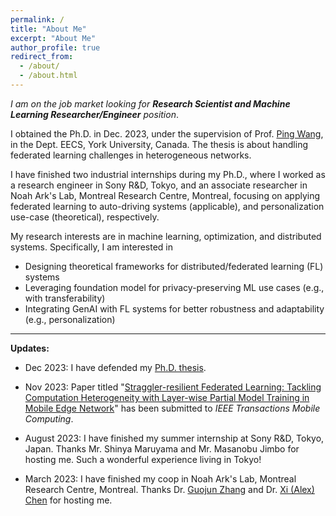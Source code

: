 ```yaml
---
permalink: /
title: "About Me"
excerpt: "About Me"
author_profile: true
redirect_from: 
  - /about/
  - /about.html
---
```


_I am on the job market looking for **Research Scientist and Machine Learning Researcher/Engineer** position_.

I obtained the Ph.D. in Dec. 2023, under the supervision of Prof. [Ping Wang](https://scholar.google.com/citations?user=3sIHxrcAAAAJ&hl=en), in the Dept. EECS, York University, Canada. The thesis is about handling federated learning challenges in heterogeneous networks.

I have finished two industrial internships during my Ph.D., where I worked as a research engineer in Sony R&D, Tokyo, and an associate researcher in Noah Ark's Lab, Montreal Research Centre, Montreal, focusing on applying federated learning to auto-driving systems (applicable), and personalization use-case (theoretical), respectively.

My research interests are in machine learning, optimization, and distributed systems. Specifically, I am interested in 
* Designing theoretical frameworks for distributed/federated learning (FL) systems
* Leveraging foundation model for privacy-preserving ML use cases (e.g., with transferability)
* Integrating GenAI with FL systems for better robustness and adaptability (e.g., personalization)

  

<!--  I obtained M.A.Sc degree in Electrical Engineering from Communication University of China, Beijing, where I focused on physical layer problems of wireless communication. -->

 <!-- I am a big sport fan and a tireless traveller. -->


* * *
**Updates:** 

*   Dec 2023: I have defended my [Ph.D. thesis](../files/Thesis_Hongda_Wu.pdf). 
   
*   Nov 2023: Paper titled "[Straggler-resilient Federated Learning: Tackling Computation Heterogeneity with Layer-wise Partial Model Training in Mobile Edge Network](https://arxiv.org/abs/2311.10002)" has been submitted to _IEEE Transactions Mobile Computing_.
  
*   August 2023: I have finished my summer internship at Sony R&D, Tokyo, Japan. Thanks Mr. Shinya Maruyama and Mr. Masanobu Jimbo for hosting me. Such a wonderful experience living in Tokyo!

*   March 2023: I have finished my coop in Noah Ark's Lab, Montreal Research Centre, Montreal. Thanks Dr. [Guojun Zhang](https://gordon-guojun-zhang.github.io/) and Dr. [Xi (Alex) Chen](https://sites.google.com/site/xichenmcgill/home) for hosting me.

  
 <!-- *   August 2022: Paper titled "[A Deep Reinforcement Learning-Based Caching Strategy for IoT Networks with Transient Data](../files/WuTVT.pdf)" has been accepted to _IEEE Transactions on Vehicular Technology_. -->

 <!-- *   April 2022: I have received the Best Paper Awards from IEEE WCNC 2022! See the [certificate](../files/wcnc_bp.jpeg).--> 

 <!-- *   March 2022: Our paper titled "[An Ultra-Reliable Low-Latency Non-Binary Polar Coded SCMA Scheme](../files/LiTVT.pdf)" has been accepted to _IEEE Transactions on Vehicular Technology_ (joint work with my M.A.Sc. supervisor).  -->
  
<!-- *   Jan 2022: Paper titled "[Node Selection Toward Faster Convergence for Federated Learning on Non-IID Data](../files/WuTNSE.pdf)" has been accepted to _IEEE Transactions on Network Science and Engineering_.  -->

<!-- *   Dec 2021: Paper titled "[Probabilistic Node Selection for Federated Learning with Heterogeneous Data in Mobile Edge](../files/WuWCNC.pdf)" has been accepted to _WCNC_ 2022. Hope to meet scholars in Austin!-->

<!-- *   May 2021: Paper titled "[Fast-Convergent Federated Learning with Adaptive Weighting](../files/WuTCCN.pdf)" has been accepted to _IEEE Transactions on Cognitive Communications and Networking_.  -->

<!-- *   Jan. 2021: Paper titled "[Fast-Convergent Federated Learning with Adaptive Weighting](../files/WuICC.pdf)" has been accepted to _ICC_ 2021-->
<!-- (https://icc2021.ieee-icc.org/). -->

<!-- # Recent News
{% include base_path %}
{% assign news = site.news | reverse %}
{% assign first_post = news | first %}
{% assign first_year = first_post.date | date: '%Y' %}
{% assign first_day = first_post.date | date: '%j' %}
{% assign post_count = 0 %}
{% for post in news %}
  {% assign cyear = post.date | date: '%Y' %}
  {% assign cday = post.date | date: '%j' %}
  {% if cyear != first_year %}
    {% assign ellapsed_days = first_year | minus:cyear | times:365 | plus:first_day | minus:cday %}
  {% else %}
    {% assign ellapsed_days = first_day | minus:cday %}
  {% endif %}
  
  {% if ellapsed_days > 365 and post_count > 3 %}
    {% break %}
  {% endif %}
  {% include archive-single.html %}
  {% assign post_count = post_count | plus: 1 %}
{% endfor %}

---

For more news see [here](/news/). -->

